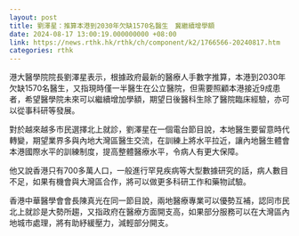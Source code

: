 ```yaml
---
layout: post
title: 劉澤星：推算本港到2030年欠缺1570名醫生　冀繼續增學額
date: 2024-08-17 13:00:19.000000000 +08:00
link: https://news.rthk.hk/rthk/ch/component/k2/1766566-20240817.htm
categories: rthk
---
```


港大醫學院院長劉澤星表示，根據政府最新的醫療人手數字推算，本港到2030年欠缺1570名醫生，又指現時僅一半醫生在公立醫院，但需要照顧本港接近9成患者，希望醫學院未來可以繼續增加學額，期望日後醫科生除了醫院臨床經驗，亦可以從事科研等發展。

對於越來越多市民選擇北上就診，劉澤星在一個電台節目說，本地醫生要留意時代轉變，期望業界多與內地大灣區醫生交流，在訓練上將水平拉近，讓內地醫生體會本港國際水平的訓練制度，提高整體醫療水平，令病人有更大保障。

他又說香港只有700多萬人口，一般進行罕見疾病等大型數據研究的話，病人數目不足，如果有機會與大灣區合作，將可以做更多科研工作和藥物試驗。

香港中華醫學會會長陳真光在同一節目說，兩地醫療專業可以優勢互補，認同市民北上就診是大勢所趨，又指政府在醫療方面開支高，如果部分服務可以在大灣區內地城市處理，將有助紓緩壓力，減輕部分開支。
